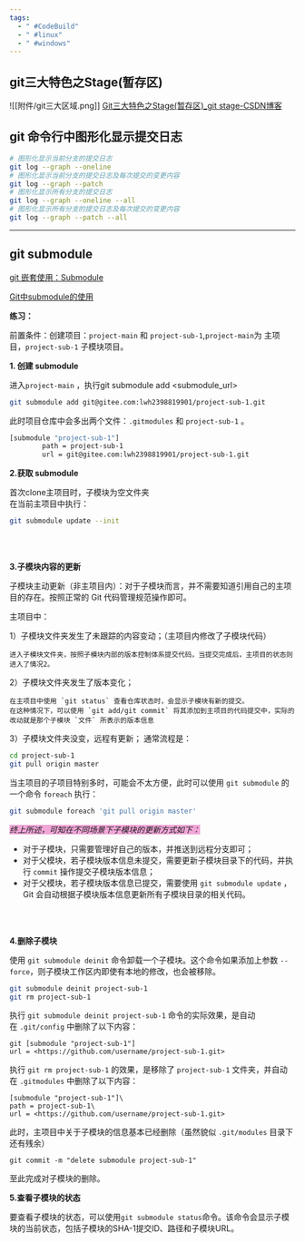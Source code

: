 ```yaml
---
tags:
  - " #CodeBuild"
  - " #linux"
  - " #windows"
---
```


## git三大特色之Stage(暂存区)
![[附件/git三大区域.png]]
[Git三大特色之Stage(暂存区)_git stage-CSDN博客](https://blog.csdn.net/qq_32452623/article/details/78417609)

## git 命令行中图形化显示提交日志

```bash
# 图形化显示当前分支的提交日志 
git log --graph --oneline 
# 图形化显示当前分支的提交日志及每次提交的变更内容 
git log --graph --patch 
# 图形化显示所有分支的提交日志 
git log --graph --oneline --all 
# 图形化显示所有分支的提交日志及每次提交的变更内容 
git log --graph --patch --all
```

---

## git submodule

[git 嵌套使用：Submodule](https://blog.csdn.net/lckj686/article/details/93161842)

[Git中submodule的使用](https://zhuanlan.zhihu.com/p/87053283)

**练习：**

前置条件：创建项目：`project-main` 和 `project-sub-1`,`project-main`为 主项目，`project-sub-1` 子模块项目。

**1. 创建 submodule**

进入`project-main` ，执行git submodule add <submodule_url>

```bash
git submodule add git@gitee.com:lwh2398819901/project-sub-1.git 
```

此时项目仓库中会多出两个文件：`.gitmodules` 和 `project-sub-1` 。

```bash
[submodule "project-sub-1"]
        path = project-sub-1
        url = git@gitee.com:lwh2398819901/project-sub-1.git
```



**2.获取 submodule**

首次clone主项目时，子模块为空文件夹\
在当前主项目中执行：
```bash
git submodule update --init
```

<br/>
<br/>

**3.子模块内容的更新**

子模块主动更新（非主项目内）：对于子模块而言，并不需要知道引用自己的主项目的存在。按照正常的 Git 代码管理规范操作即可。

主项目中：

1）子模块文件夹发生了未跟踪的内容变动；（主项目内修改了子模块代码）

```
进入子模块文件夹，按照子模块内部的版本控制体系提交代码，当提交完成后，主项目的状态则进入了情况2。
```

2）子模块文件夹发生了版本变化；

```
在主项目中使用 `git status` 查看仓库状态时，会显示子模块有新的提交。
在这种情况下，可以使用 `git add/git commit` 将其添加到主项目的代码提交中，实际的改动就是那个子模块 `文件` 所表示的版本信息
```

3）子模块文件夹没变，远程有更新；
通常流程是：

```bash
cd project-sub-1
git pull origin master
```

当主项目的子项目特别多时，可能会不太方便，此时可以使用 `git submodule` 的一个命令 `foreach` 执行：

```bash
git submodule foreach 'git pull origin master'
```
<span style="background:#F0A7D8">_终上所述，可知在不同场景下子模块的更新方式如下：_</span>

- 对于子模块，只需要管理好自己的版本，并推送到远程分支即可；
- 对于父模块，若子模块版本信息未提交，需要更新子模块目录下的代码，并执行 `commit` 操作提交子模块版本信息；
- 对于父模块，若子模块版本信息已提交，需要使用 `git submodule update` ，Git 会自动根据子模块版本信息更新所有子模块目录的相关代码。

<br/>
<br/>

**4.删除子模块**

使用 `git submodule deinit` 命令卸载一个子模块。这个命令如果添加上参数 `--force`，则子模块工作区内即使有本地的修改，也会被移除。
```bash
git submodule deinit project-sub-1  
git rm project-sub-1
```
执行 `git submodule deinit project-sub-1` 命令的实际效果，是自动在 `.git/config` 中删除了以下内容：
```git
git [submodule "project-sub-1"]
url = <https://github.com/username/project-sub-1.git>
```
执行 `git rm project-sub-1` 的效果，是移除了 `project-sub-1` 文件夹，并自动在 `.gitmodules` 中删除了以下内容：
```git
[submodule "project-sub-1"]\
path = project-sub-1\
url = <https://github.com/username/project-sub-1.git>
```
此时，主项目中关于子模块的信息基本已经删除（虽然貌似 `.git/modules` 目录下还有残余）
```git
git commit -m "delete submodule project-sub-1"
```
至此完成对子模块的删除。

 **5.查看子模块的状态**

要查看子模块的状态，可以使用`git submodule status`命令。该命令会显示子模块的当前状态，包括子模块的SHA-1提交ID、路径和子模块URL。